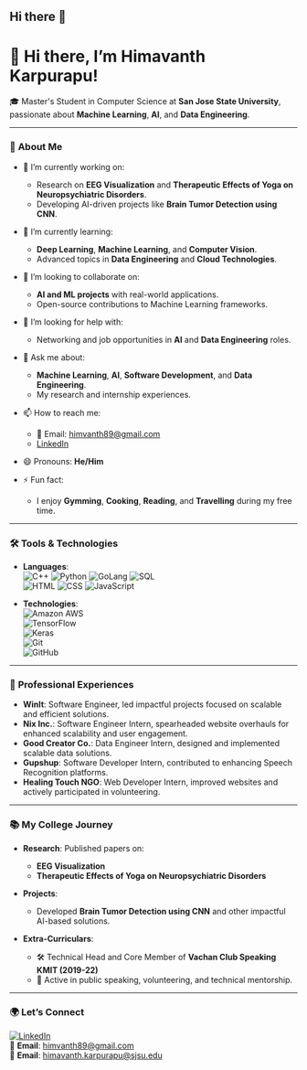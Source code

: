 ## Hi there 👋

<!--
**himavanthkar/himavanthkar** is a ✨ _special_ ✨ repository because its `README.md` (this file) appears on your GitHub profile.
-->
# 👋 Hi there, I’m Himavanth Karpurapu!

🎓 Master's Student in Computer Science at **San Jose State University**, passionate about **Machine Learning**, **AI**, and **Data Engineering**.

---

### 🌟 **About Me**

- 🔭 I’m currently working on:
  - Research on **EEG Visualization** and **Therapeutic Effects of Yoga on Neuropsychiatric Disorders**.
  - Developing AI-driven projects like **Brain Tumor Detection using CNN**.
  
- 🌱 I’m currently learning:
  - **Deep Learning**, **Machine Learning**, and **Computer Vision**.
  - Advanced topics in **Data Engineering** and **Cloud Technologies**.

- 👯 I’m looking to collaborate on:
  - **AI and ML projects** with real-world applications.
  - Open-source contributions to Machine Learning frameworks.

- 🤔 I’m looking for help with:
  - Networking and job opportunities in **AI** and **Data Engineering** roles.

- 💬 Ask me about:
  - **Machine Learning**, **AI**, **Software Development**, and **Data Engineering**.
  - My research and internship experiences.

- 📫 How to reach me:
  - 📧 Email: himvanth89@gmail.com
  - [LinkedIn](https://www.linkedin.com/in/himavanth-karpurapu-6907561b3)

- 😄 Pronouns: **He/Him**

- ⚡ Fun fact:
  - I enjoy **Gymming**, **Cooking**, **Reading**, and **Travelling** during my free time.

---

### 🛠 **Tools & Technologies**

- **Languages**:  
  ![C++](https://img.shields.io/badge/C++-00599C?style=flat&logo=c%2B%2B&logoColor=white)
  ![Python](https://img.shields.io/badge/Python-3776AB?style=flat&logo=python&logoColor=white)
  ![GoLang](https://img.shields.io/badge/GoLang-00ADD8?style=flat&logo=go&logoColor=white)
  ![SQL](https://img.shields.io/badge/SQL-CC2927?style=flat&logo=microsoft-sql-server&logoColor=white)  
  ![HTML](https://img.shields.io/badge/HTML-E34F26?style=flat&logo=html5&logoColor=white)
  ![CSS](https://img.shields.io/badge/CSS-1572B6?style=flat&logo=css3&logoColor=white)
  ![JavaScript](https://img.shields.io/badge/JavaScript-F7DF1E?style=flat&logo=javascript&logoColor=black)

- **Technologies**:  
  ![Amazon AWS](https://img.shields.io/badge/Amazon%20AWS-232F3E?style=flat&logo=amazon-aws&logoColor=white)  
  ![TensorFlow](https://img.shields.io/badge/TensorFlow-FF6F00?style=flat&logo=tensorflow&logoColor=white)  
  ![Keras](https://img.shields.io/badge/Keras-D00000?style=flat&logo=keras&logoColor=white)  
  ![Git](https://img.shields.io/badge/Git-F05032?style=flat&logo=git&logoColor=white)  
  ![GitHub](https://img.shields.io/badge/GitHub-181717?style=flat&logo=github&logoColor=white)  

---

### 💼 **Professional Experiences**

- **WinIt**: Software Engineer, led impactful projects focused on scalable and efficient solutions.
- **Nix Inc.**: Software Engineer Intern, spearheaded website overhauls for enhanced scalability and user engagement.
- **Good Creator Co.**: Data Engineer Intern, designed and implemented scalable data solutions.
- **Gupshup**: Software Developer Intern, contributed to enhancing Speech Recognition platforms.
- **Healing Touch NGO**: Web Developer Intern, improved websites and actively participated in volunteering.

---

### 📚 **My College Journey**

- **Research**: Published papers on:
  - **EEG Visualization**
  - **Therapeutic Effects of Yoga on Neuropsychiatric Disorders**
  
- **Projects**:
  - Developed **Brain Tumor Detection using CNN** and other impactful AI-based solutions.

- **Extra-Curriculars**:
  - 🛠 Technical Head and Core Member of **Vachan Club Speaking KMIT (2019-22)**
  - 🎤 Active in public speaking, volunteering, and technical mentorship.

---

### 🌍 **Let’s Connect**

[![LinkedIn](https://img.shields.io/badge/LinkedIn-blue?style=flat&logo=linkedin)](https://www.linkedin.com/in/himavanth-karpurapu-6907561b3)  
📧 **Email**: himvanth89@gmail.com  
📧 **Email**: himavanth.karpurapu@sjsu.edu
   

